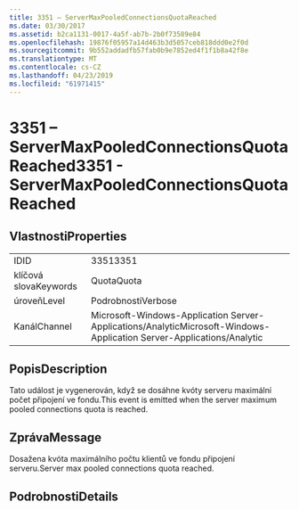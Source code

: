 ```yaml
---
title: 3351 – ServerMaxPooledConnectionsQuotaReached
ms.date: 03/30/2017
ms.assetid: b2ca1131-0017-4a5f-ab7b-2b0f73589e84
ms.openlocfilehash: 19876f05957a14d463b3d5057ceb818ddd0e2f0d
ms.sourcegitcommit: 9b552addadfb57fab0b9e7852ed4f1f1b8a42f8e
ms.translationtype: MT
ms.contentlocale: cs-CZ
ms.lasthandoff: 04/23/2019
ms.locfileid: "61971415"
---
```

# <a name="3351---servermaxpooledconnectionsquotareached"></a><span data-ttu-id="59ff4-102">3351 – ServerMaxPooledConnectionsQuotaReached</span><span class="sxs-lookup"><span data-stu-id="59ff4-102">3351 - ServerMaxPooledConnectionsQuotaReached</span></span>
## <a name="properties"></a><span data-ttu-id="59ff4-103">Vlastnosti</span><span class="sxs-lookup"><span data-stu-id="59ff4-103">Properties</span></span>  
  
|||  
|-|-|  
|<span data-ttu-id="59ff4-104">ID</span><span class="sxs-lookup"><span data-stu-id="59ff4-104">ID</span></span>|<span data-ttu-id="59ff4-105">3351</span><span class="sxs-lookup"><span data-stu-id="59ff4-105">3351</span></span>|  
|<span data-ttu-id="59ff4-106">klíčová slova</span><span class="sxs-lookup"><span data-stu-id="59ff4-106">Keywords</span></span>|<span data-ttu-id="59ff4-107">Quota</span><span class="sxs-lookup"><span data-stu-id="59ff4-107">Quota</span></span>|  
|<span data-ttu-id="59ff4-108">úroveň</span><span class="sxs-lookup"><span data-stu-id="59ff4-108">Level</span></span>|<span data-ttu-id="59ff4-109">Podrobnosti</span><span class="sxs-lookup"><span data-stu-id="59ff4-109">Verbose</span></span>|  
|<span data-ttu-id="59ff4-110">Kanál</span><span class="sxs-lookup"><span data-stu-id="59ff4-110">Channel</span></span>|<span data-ttu-id="59ff4-111">Microsoft-Windows-Application Server-Applications/Analytic</span><span class="sxs-lookup"><span data-stu-id="59ff4-111">Microsoft-Windows-Application Server-Applications/Analytic</span></span>|  
  
## <a name="description"></a><span data-ttu-id="59ff4-112">Popis</span><span class="sxs-lookup"><span data-stu-id="59ff4-112">Description</span></span>  
 <span data-ttu-id="59ff4-113">Tato událost je vygenerován, když se dosáhne kvóty serveru maximální počet připojení ve fondu.</span><span class="sxs-lookup"><span data-stu-id="59ff4-113">This event is emitted when the server maximum pooled connections quota is reached.</span></span>  
  
## <a name="message"></a><span data-ttu-id="59ff4-114">Zpráva</span><span class="sxs-lookup"><span data-stu-id="59ff4-114">Message</span></span>  
 <span data-ttu-id="59ff4-115">Dosažena kvóta maximálního počtu klientů ve fondu připojení serveru.</span><span class="sxs-lookup"><span data-stu-id="59ff4-115">Server max pooled connections quota reached.</span></span>  
  
## <a name="details"></a><span data-ttu-id="59ff4-116">Podrobnosti</span><span class="sxs-lookup"><span data-stu-id="59ff4-116">Details</span></span>
